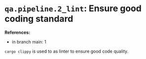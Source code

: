 # `qa.pipeline.2_lint`: Ensure good coding standard

**References:**

- in branch main: 1

`cargo clippy` is used to as linter to ensure good code quality.
